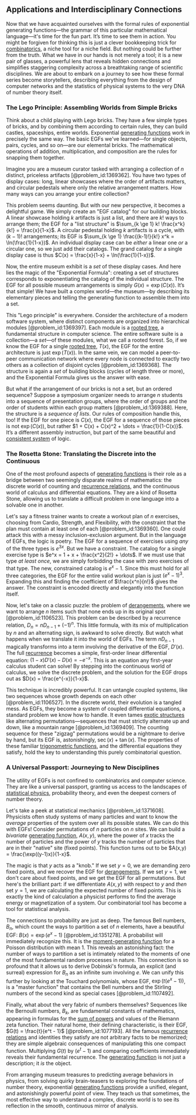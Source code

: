 ## Applications and Interdisciplinary Connections

Now that we have acquainted ourselves with the formal rules of exponential generating functions—the grammar of this particular mathematical language—it's time for the fun part. It’s time to see them in action. You might be forgiven for thinking this is just a clever bookkeeping trick for [combinatorics](@article_id:143849), a niche tool for a niche field. But nothing could be further from the truth. What we have in our hands is not merely a tool; it is a new pair of glasses, a powerful lens that reveals hidden connections and simplifies staggering complexity across a breathtaking range of scientific disciplines. We are about to embark on a journey to see how these formal series become storytellers, describing everything from the design of computer networks and the statistics of physical systems to the very DNA of number theory itself.

### The Lego Principle: Assembling Worlds from Simple Bricks

Think about a child playing with Lego bricks. They have a few simple types of bricks, and by combining them according to certain rules, they can build castles, spaceships, entire worlds. Exponential [generating functions](@article_id:146208) work in precisely the same way. The basic EGFs we've learned—for single objects, pairs, cycles, and so on—are our elemental bricks. The mathematical operations of addition, multiplication, and composition are the rules for snapping them together.

Imagine you are a museum curator tasked with arranging a collection of $n$ distinct, priceless artifacts [@problem_id:1369362]. You have two types of display cases: long, linear showcases where the order of artifacts matters, and circular pedestals where only the relative arrangement matters. How many ways can you arrange your entire collection?

This problem seems daunting. But with our new perspective, it becomes a delightful game. We simply create an "EGF catalog" for our building blocks. A linear showcase holding $k$ artifacts is just a list, and there are $k!$ ways to arrange them; the EGF for a "list structure" is $\sum_{k \ge 1} k! \frac{x^k}{k!} = \frac{x}{1-x}$. A circular pedestal holding $k$ artifacts is a cycle, with $(k-1)!$ arrangements; its EGF is $\sum_{k \ge 1} \frac{(k-1)!}{k!} x^k = \ln(\frac{1}{1-x})$. An individual display case can be *either* a linear one *or* a circular one, so we just add their catalogs. The grand catalog for a single display case is thus $C(x) = \frac{x}{1-x} + \ln(\frac{1}{1-x})$.

Now, the entire museum exhibit is a *set* of these display cases. And here lies the magic of the "Exponential Formula": creating a set of structures corresponds to exponentiating the catalog of the individual structure. The EGF for all possible museum arrangements is simply $G(x) = \exp(C(x))$. It’s that simple! We have built a complex world—the museum—by describing its elementary pieces and telling the generating function to assemble them into a set.

This "Lego principle" is everywhere. Consider the architecture of a modern software system, where distinct components are organized into hierarchical modules [@problem_id:1369397]. Each module is a [rooted tree](@article_id:266366), a fundamental structure in computer science. The entire software suite is a collection—a *set*—of these modules, what we call a rooted forest. So, if we know the EGF for a single [rooted tree](@article_id:266366), $T(x)$, the EGF for the entire architecture is just $\exp(T(x))$. In the same vein, we can model a peer-to-peer communication network where every node is connected to exactly two others as a collection of disjoint cycles [@problem_id:1369368]. The structure is again a *set* of building blocks (cycles of length three or more), and the Exponential Formula gives us the answer with ease.

But what if the arrangement of our bricks is not a set, but an ordered sequence? Suppose a symposium organizer needs to arrange $n$ students into a sequence of presentation groups, where the order of groups and the order of students within each group matters [@problem_id:1369388]. Here, the structure is a *sequence of lists*. Our rules of composition handle this, too! If the EGF for one piece is $C(x)$, the EGF for a sequence of those pieces is not $\exp(C(x))$, but rather $1 + C(x) + C(x)^2 + \dots = \frac{1}{1-C(x)}$. It’s a different assembly instruction, but part of the same beautiful and [consistent system](@article_id:149339) of logic.

### The Rosetta Stone: Translating the Discrete into the Continuous

One of the most profound aspects of [generating functions](@article_id:146208) is their role as a bridge between two seemingly disparate realms of mathematics: the discrete world of counting and [recurrence relations](@article_id:276118), and the continuous world of calculus and differential equations. They are a kind of Rosetta Stone, allowing us to translate a difficult problem in one language into a solvable one in another.

Let's say a fitness trainer wants to create a workout plan of $n$ exercises, choosing from Cardio, Strength, and Flexibility, with the constraint that the plan must contain at least one of each [@problem_id:1369360]. One could attack this with a messy inclusion-exclusion argument. But in the language of EGFs, the logic is poetry. The EGF for a sequence of exercises using *any* of the three types is $e^{3x}$. But we have a constraint. The catalog for a single exercise type is $e^x = 1 + x + \frac{x^2}{2!} + \dots$. If we must use that type *at least once*, we are simply forbidding the case with zero exercises of that type. The new, constrained catalog is $e^x - 1$. Since this must hold for all three categories, the EGF for the entire valid workout plan is just $(e^x - 1)^3$. Expanding this and finding the coefficient of $\frac{x^n}{n!}$ gives the answer. The constraint is encoded directly and elegantly into the function itself.

Now, let's take on a classic puzzle: the problem of [derangements](@article_id:147046), where we want to arrange $n$ items such that none ends up in its original spot [@problem_id:1106523]. This problem can be described by a recurrence relation, $D_n = n D_{n-1} + (-1)^n$. This little formula, with its mix of multiplication by $n$ and an alternating sign, is awkward to solve directly. But watch what happens when we translate it into the world of EGFs. The term $n D_{n-1}$ magically transforms into a term involving the derivative of the EGF, $D'(x)$. The full [recurrence](@article_id:260818) becomes a simple, first-order linear differential equation: $(1-x)D'(x) - D(x) = -e^{-x}$. This is an equation any first-year calculus student can solve! By stepping into the continuous world of calculus, we solve the discrete problem, and the solution for the EGF drops out as $D(x) = \frac{e^{-x}}{1-x}$.

This technique is incredibly powerful. It can untangle coupled systems, like two sequences whose growth depends on each other [@problem_id:1106527]. In the discrete world, their evolution is a tangled mess. As EGFs, they become a system of coupled differential equations, a standard problem we know how to handle. It even tames [exotic structures](@article_id:260122) like alternating permutations—sequences that must strictly alternate up and down, like a mountain range [@problem_id:1369409]. The counting sequence for these "zigzag" permutations would be a nightmare to derive by hand, but its EGF is, astonishingly, $\sec(x) + \tan(x)$. The properties of these familiar [trigonometric functions](@article_id:178424), and the differential equations they satisfy, hold the key to understanding this purely combinatorial question.

### A Universal Passport: Journeying to New Disciplines

The utility of EGFs is not confined to combinatorics and computer science. They are like a universal passport, granting us access to the landscapes of [statistical physics](@article_id:142451), probability theory, and even the deepest corners of number theory.

Let's take a peek at statistical mechanics [@problem_id:1371608]. Physicists often study systems of many particles and want to know the *average* properties of the system over all its possible states. We can do this with EGFs! Consider permutations of $n$ particles on $n$ sites. We can build a *bivariate* [generating function](@article_id:152210), $A(x,y)$, where the power of $x$ tracks the number of particles and the power of $y$ tracks the number of particles that are in their "native" site (fixed points). This function turns out to be $A(x,y) = \frac{\exp((y-1)x)}{1-x}$.

The magic is that $y$ acts as a "knob." If we set $y=0$, we are demanding zero fixed points, and we recover the EGF for [derangements](@article_id:147046). If we set $y=1$, we don't care about fixed points, and we get the EGF for all permutations. But here's the brilliant part: if we differentiate $A(x,y)$ with respect to $y$ and *then* set $y=1$, we are calculating the expected number of fixed points. This is exactly the kind of calculation a physicist performs to find the average energy or magnetization of a system. Our combinatorial tool has become a tool for statistical analysis.

The connections to probability are just as deep. The famous Bell numbers, $B_n$, which count the ways to partition a set of $n$ elements, have a beautiful EGF: $B(x) = \exp(e^x-1)$ [@problem_id:1351278]. A probabilist will immediately recognize this. It is the [moment-generating function](@article_id:153853) for a Poisson distribution with mean 1. This reveals an astonishing fact: the number of ways to partition a set is intimately related to the moments of one of the most fundamental random processes in nature. This connection is so profound that it allows us to derive Dobinski's formula, an explicit (and surreal) expression for $B_n$ as an infinite sum involving $e$. We can unify this further by looking at the Touchard polynomials, whose EGF, $\exp(t(e^x-1))$, is a "master function" that contains the Bell numbers and the Stirling numbers of the second kind as special cases [@problem_id:1107492].

Finally, what about the very fabric of numbers themselves? Sequences like the Bernoulli numbers, $B_k$, are fundamental constants of mathematics, appearing in formulas for the [sum of powers](@article_id:633612) and values of the Riemann zeta function. Their natural home, their defining characteristic, is their EGF, $G(t) = \frac{t}{e^t - 1}$ [@problem_id:1077193]. All the famous [recurrence relations](@article_id:276118) and identities they satisfy are not arbitrary facts to be memorized; they are simple algebraic consequences of manipulating this one compact function. Multiplying $G(t)$ by $(e^t-1)$ and comparing coefficients immediately reveals their fundamental recurrence. The [generating function](@article_id:152210) is not just a description; it *is* the object.

From arranging museum treasures to predicting average behaviors in physics, from solving quirky brain-teasers to exploring the foundations of number theory, exponential [generating functions](@article_id:146208) provide a unified, elegant, and astonishingly powerful point of view. They teach us that sometimes, the most effective way to understand a complex, discrete world is to see its reflection in the smooth, continuous mirror of analysis.
